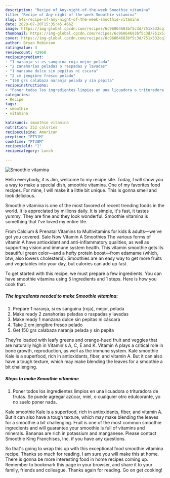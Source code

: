 ```yaml
---
description: "Recipe of Any-night-of-the-week Smoothie vitamina"
title: "Recipe of Any-night-of-the-week Smoothie vitamina"
slug: 542-recipe-of-any-night-of-the-week-smoothie-vitamina
date: 2020-07-20T15:35:45.466Z
image: https://img-global.cpcdn.com/recipes/6c96064683bf5c3d/751x532cq70/smoothie-vitamina-foto-principal.jpg
thumbnail: https://img-global.cpcdn.com/recipes/6c96064683bf5c3d/751x532cq70/smoothie-vitamina-foto-principal.jpg
cover: https://img-global.cpcdn.com/recipes/6c96064683bf5c3d/751x532cq70/smoothie-vitamina-foto-principal.jpg
author: Bryan Robinson
ratingvalue: 4
reviewcount: 42968
recipeingredient:
- "1 naranja si es sanguina roja mejor pelada"
- "2 zanahorias peladas o raspadas y lavadas"
- "1 manzana dulce sin pepitas ni cscara"
- "2 cm jengibre fresco pelado"
- "150 grs calabaza naranja pelada y sin pepita"
recipeinstructions:
- "Poner todos los ingredientes limpios en una licuadora o trituradora de frutas. Se puede agregar azúcar, miel, o cualquier otro edulcorante, yo no suelo poner nada."
categories:
- Recipe
tags:
- smoothie
- vitamina

katakunci: smoothie vitamina 
nutrition: 252 calories
recipecuisine: American
preptime: "PT31M"
cooktime: "PT30M"
recipeyield: "1"
recipecategory: Lunch

---
```



![Smoothie vitamina](https://img-global.cpcdn.com/recipes/6c96064683bf5c3d/751x532cq70/smoothie-vitamina-foto-principal.jpg)

Hello everybody, it is Jim, welcome to my recipe site. Today, I will show you a way to make a special dish, smoothie vitamina. One of my favorites food recipes. For mine, I will make it a little bit unique. This is gonna smell and look delicious.

Smoothie vitamina is one of the most favored of recent trending foods in the world. It is appreciated by millions daily. It is simple, it's fast, it tastes yummy. They are fine and they look wonderful. Smoothie vitamina is something that I've loved my entire life.

From Calcium &amp; Prenatal Vitamins to Multivitamins for kids &amp; adults—we&#39;ve got you covered. Sale Now Vitamin A Smoothies The various forms of vitamin A have antioxidant and anti-inflammatory qualities, as well as supporting vision and immune system health. This vitamin smoothie gets its beautiful green color—and a hefty protein boost—from edamame (which, btw, also lowers cholesterol). Smoothies are an easy way to get more fruits and vegetables into your day, but calories can add up fast.


To get started with this recipe, we must prepare a few ingredients. You can have smoothie vitamina using 5 ingredients and 1 steps. Here is how you cook that.

<!--inarticleads1-->

##### The ingredients needed to make Smoothie vitamina:

1. Prepare 1 naranja, si es sanguina (roja), mejor, pelada
1. Make ready 2 zanahorias peladas o raspadas y lavadas
1. Make ready 1 manzana dulce sin pepitas ni cáscara
1. Take 2 cm jengibre fresco pelado
1. Get 150 grs calabaza naranja pelada y sin pepita


They&#39;re loaded with leafy greens and orange-hued fruit and veggies that are naturally high in Vitamin&#39;s A, C, E and K. Vitamin A plays a critical role in bone growth, reproduction, as well as the immune system. Kale smoothie Kale is a superfood, rich in antioxidants, fiber, and vitamin A. But it can also have a tough texture, which may make blending the leaves for a smoothie a bit challenging. 

<!--inarticleads2-->

##### Steps to make Smoothie vitamina:

1. Poner todos los ingredientes limpios en una licuadora o trituradora de frutas. Se puede agregar azúcar, miel, o cualquier otro edulcorante, yo no suelo poner nada.


Kale smoothie Kale is a superfood, rich in antioxidants, fiber, and vitamin A. But it can also have a tough texture, which may make blending the leaves for a smoothie a bit challenging. Fruit is one of the most common smoothie ingredients and will guarantee your smoothie is full of vitamins and minerals. Bananas are rich in potassium and manganese. Please contact Smoothie King Franchises, Inc. if you have any questions. 

So that's going to wrap this up with this exceptional food smoothie vitamina recipe. Thanks so much for reading. I am sure you will make this at home. There is gonna be more interesting food in home recipes coming up. Remember to bookmark this page in your browser, and share it to your family, friends and colleague. Thanks again for reading. Go on get cooking!
